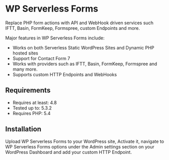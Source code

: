 # WP Serverless Forms

Replace PHP form actions with API and WebHook driven services such IFTT, Basin, FormKeep, Formspree, custom Endpoints and more.

Major features in WP Serverless Forms include:

* Works on both Serverless Static WordPress Sites and Dynamic PHP hosted sites
* Support for Contact Form 7
* Works with providers such as IFTT, Basin, FormKeep, Formspree and many more.
* Supports custom HTTP Endpoints and WebHooks

## Requirements

- Requires at least: 4.8
- Tested up to: 5.3.2
- Requires PHP: 5.4

## Installation

Upload WP Serverless Forms to your WordPress site, Activate it, navigate to WP Serverless Forms options under the Admin settings section on your WordPress Dashboard and add your custom HTTP Endpoint.
